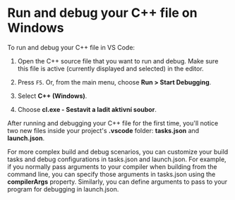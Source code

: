 <h1 data-loc-id="walkthrough.windows.title.run.and.debug.your.file">Run and debug your C++ file on Windows</h1>
<p data-loc-id="walkthrough.windows.run.and.debug.your.file">To run and debug your C++ file in VS Code:</p>
<ol>
<li><p data-loc-id="walkthrough.windows.instructions1">Open the C++ source file that you want to run and debug. Make sure this file is active (currently displayed and selected) in the editor.</p>
</li>
<li><p data-loc-id="walkthrough.windows.press.f5">Press <code>F5</code>. Or, from the main menu, choose <strong><span data-loc-id="walkthrough.windows.run" data-loc-hint="Refers to Run command on main menu">Run</span> &gt; <span data-loc-id="walkthrough.windows.start.debugging" data-loc-hint="Refers to Start Debugging command under Run menu on main menu">Start Debugging</span></strong>.</p>
</li>
<li><p data-loc-id="walkthrough.windows.select.compiler">Select <strong>C++ (Windows)</strong>.</p>
</li>
<li><p data-loc-id="walkthrough.windows.choose.build.active.file">Choose <strong>cl.exe - <span data-loc-id="walkthrough.windows.build.and.debug.active.file" data-loc-hint="Should be the same as translation for build.and.debug.active.file in extension.ts">Sestavit a ladit aktivní soubor</span></strong>.</p>
</li>
</ol>
<p data-loc-id="walkthrough.windows.after.running">After running and debugging your C++ file for the first time, you'll notice two new files inside your project's <strong>.vscode</strong> folder: <strong>tasks.json</strong> and <strong>launch.json</strong>.</p>

<p data-loc-id="walkthrough.windows.for.more.complex">For more complex build and debug scenarios, you can customize your build tasks and debug configurations in <span>tasks.json</span> and <span>launch.json</span>. For example, if you normally pass arguments to your compiler when building from the command line, you can specify those arguments in <span>tasks.json</span> using the <strong>compilerArgs</strong> property. Similarly, you can define arguments to pass to your program for debugging in <span>launch.json</span>.</p>

